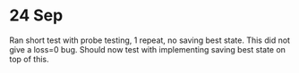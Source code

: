 # 24 Sep

Ran short test with probe testing, 1 repeat, no saving best state. This did not give a loss=0 bug.
Should now test with implementing saving best state on top of this.
